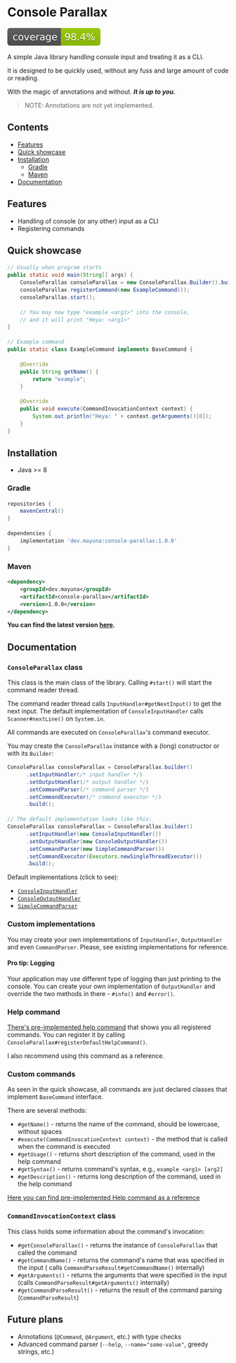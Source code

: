 # Console Parallax

![Coverage](.github/badges/jacoco.svg)

A simple Java library handling console input and treating it as a CLI.

It is designed to be quickly used, without any fuss and large amount of code or reading.

With the magic of annotations and without. ***It is up to you.***

> NOTE: Annotations are not yet implemented.

## Contents

- [Features](#features)
- [Quick showcase](#quick-showcase)
- [Installation](#installation)
  - [Gradle](#gradle)
  - [Maven](#maven)
- [Documentation](#documentation)

## Features

- Handling of console (or any other) input as a CLI
- Registering commands

## Quick showcase

```java
// Usually when program starts
public static void main(String[] args) {
    ConsoleParallax consoleParallax = new ConsoleParallax.Builder().build();
    consoleParallax.registerCommand(new ExampleCommand());
    consoleParallax.start();
    
    // You may now type "example <arg1>" into the console,
    // and it will print "Heya: <arg1>"
}

// Example command
public static class ExampleCommand implements BaseCommand {

    @Override
    public String getName() {
        return "example";
    }

    @Override
    public void execute(CommandInvocationContext context) {
        System.out.println("Heya: " + context.getArguments()[0]);
    }
}
```

## Installation
- Java >= 8

### Gradle

```groovy
repositories {
    mavenCentral()
}

dependencies {
    implementation 'dev.mayuna:console-parallax:1.0.0'
}
```

### Maven

```xml
<dependency>
    <groupId>dev.mayuna</groupId>
    <artifactId>console-parallax</artifactId>
    <version>1.0.0</version>
</dependency>
```

**You can find the latest version [here](https://mvnrepository.com/artifact/dev.mayuna/console-parallax).**

## Documentation

### `ConsoleParallax` class

This class is the main class of the library. Calling `#start()` will start the command reader thread.

The command reader thread calls `InputHandler#getNextInput()` to get the next input. The default implementation
of `ConsoleInputHandler` calls `Scanner#nextLine()` on `System.in`.

All commands are executed on `ConsoleParallax`'s command executor.

You may create the `ConsoleParallax` instance with a (long) constructor or with its `Builder`:

  ```java
ConsoleParallax consoleParallax = ConsoleParallax.builder()
        .setInputHandler(/* input handler */)
        .setOutputHandler(/* output handler */)
        .setCommandParser(/* command parser */)
        .setCommandExecutor(/* command executor */)
        .build();

// The default implementation looks like this:
ConsoleParallax consoleParallax = ConsoleParallax.builder()
        .setInputHandler(new ConsoleInputHandler())
        .setOutputHandler(new ConsoleOutputHandler())
        .setCommandParser(new SimpleCommandParser())
        .setCommandExecutor(Executors.newSingleThreadExecutor())
        .build();
```

Default implementations (click to see):

- [`ConsoleInputHandler`](src/main/java/dev/mayuna/consoleparallax/impl/ConsoleInputHandler.java)
- [`ConsoleOutputHandler`](src/main/java/dev/mayuna/consoleparallax/impl/ConsoleOutputHandler.java)
- [`SimpleCommandParser`](src/main/java/dev/mayuna/consoleparallax/impl/SimpleCommandParser.java)

### Custom implementations

You may create your own implementations of `InputHandler`, `OutputHandler` and even `CommandParser`.
Please, see existing implementations for reference.

#### Pro tip: Logging

Your application may use different type of logging than just printing to the console. You can create your own
implementation of `OutputHandler` and override the two methods in there - `#info()` and `#error()`.

### Help command

[There's pre-implemented help command](src/main/java/dev/mayuna/consoleparallax/commands/HelpCommand.java)
that
shows you all registered commands. You can register it by calling `ConsoleParallax#registerDefaultHelpCommand()`.

I also recommend using this command as a reference.

### Custom commands

As seen in the quick showcase, all commands are just declared classes that implement `BaseCommand` interface.

There are several methods:

- `#getName()` - returns the name of the command, should be lowercase, without spaces
- `#execute(CommandInvocationContext context)` - the method that is called when the command is executed
- `#getUsage()` - returns short description of the command, used in the help command
- `#getSyntax()` - returns command's syntax, e.g., `example <arg1> [arg2]`
- `#getDescription()` - returns long description of the command, used in the help command

[Here you can find pre-implemented Help command as a reference](src/main/java/dev/mayuna/consoleparallax/commands/HelpCommand.java)

### `CommandInvocationContext` class

This class holds some information about the command's invocation:

- `#getConsoleParallax()` - returns the instance of `ConsoleParallax` that called the command
- `#getCommandName()` - returns the command's name that was specified in the input (
  calls `CommandParseResult#getCommandName()` internally)
- `#getArguments()` - returns the arguments that were specified in the input (calls `CommandParseResult#getArguments()`
  internally)
- `#getCommandParseResult()` - returns the result of the command parsing (`CommandParseResult`)

## Future plans

- Annotations (`@Command`, `@Argument`, etc.) with type checks
- Advanced command parser (`--help`, `--name="some-value"`, greedy strings, etc.)